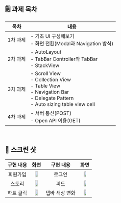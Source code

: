 ## 🗒 과제 목차

|   목차   | <center>내용 </center>                                                                                                                  |
| :------: | :-------------------------------------------------------------------------------------------------------------------------------------- |
| 1차 과제 | - 기초 UI 구성해보기 </br> - 화면 전환(Modal과 Navigation 방식)                                                                         |
| 2차 과제 | - AutoLayout </br>- TabBar Controller와 TabBar</br> - StackView                                                                         |
| 3차 과제 | - Scroll View </br>- Collection View </br>- Table View </br>- Navigation Bar </br>- Delegate Pattern </br>- Auto sizing table view cell |
| 4차 과제 | - 서버 통신(POST) </br>- Open API 이용(GET)                                                                                             |

</br>

## 📸 스크린 샷

| 구현 내용 |                                                             화면                                                              |   구현 내용    |                                                             화면                                                              |
| :-------: | :---------------------------------------------------------------------------------------------------------------------------: | :------------: | :---------------------------------------------------------------------------------------------------------------------------: |
| 회원가입  | <img src="https://user-images.githubusercontent.com/25932970/176920587-c5a72062-2ee0-4428-a920-29a900100fce.gif" width="50%"> |     로그인     | <img src="https://user-images.githubusercontent.com/25932970/176920583-c83c780b-ef8d-4bde-9319-e0324987b186.gif" width="50%"> |
|  스토리   | <img src="https://user-images.githubusercontent.com/25932970/176919208-aa78dd34-5847-4d0d-ac50-8a0b6ad76a25.gif" width="50%"> |      피드      | <img src="https://user-images.githubusercontent.com/25932970/176358401-2d933b88-cd84-451e-ae42-87871f9e2c20.gif" width="50%"> |
| 하트 클릭 | <img src="https://user-images.githubusercontent.com/25932970/176921670-0f095417-6a21-4782-ae10-af4b8c2f651b.gif" width="50%"> | 탭바 색상 변화 | <img src="https://user-images.githubusercontent.com/25932970/176923005-e254376a-c124-4ce9-8eda-21b26d46320e.gif" width="50%"> |
